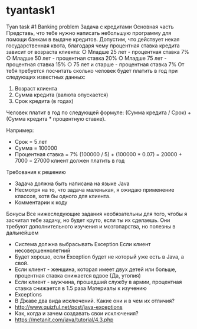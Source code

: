 # tyantask1
Tyan task #1 Banking problem
Задача с кредитами
Основная часть
Представь, что тебе нужно написать небольшую программу для помощи банкам в выдаче кредитов. Допустим, что действует некая государственная квота, благодаря чему процентная ставка кредита зависит от возраста клиента:
○	Младше 25 лет - процентная ставка 7%
○	Младше 50 лет - процентная ставка 20%
○	Младше 75 лет - процентная ставка 15%
○	75 лет и старше - процентная ставка 7%
От тебя требуется посчитать сколько человек будет платить в год при следующих известных данных:
1.	Возраст клиента
2.	Сумма кредита (валюта опускается)
3.	Срок кредита (в годах)

Человек платит в год по следующей формуле: (Сумма кредита / Срок) + (Сумма кредита * процентную ставке).
	
Например:
*	Срок = 5 лет
*	Сумма = 100000
*	Процентная ставка = 7%
(100000 / 5) + (100000 * 0.07) = 20000 + 7000 = 27000 клиент должен платить в год

Требования к решению
* Задача должна быть написана на языке Java
*	Несмотря на то, что задача маленькая, я ожидаю применение классов, хотя бы одного для клиента.
*	Комментарии к коду

Бонусы
Все нижеследующие задания необязательны для того, чтобы я засчитал тебе задачу, но будет круто, если ты их сделаешь. Они требуют дополнительного изучения и мозгопарства, но полезны в дальнейшем
*	Система должна выбрасывать Exception Если клиент несовершеннолетний
*	Будет хорошо, если Exception будет не который уже есть в Java, а свой.
*	Если клиент - женщина, которая имеет двух детей или больше, процентная ставка снижается вдвое (Да, утопия)
*	Если клиент - мужчина, прошедший службу в армии, процентная ставка снижается в 1.5 раза
Материалы к изучению
*	Exceptions
*	В Джаве два вида исключений. Какие они и в чем их отличия?
*	http://www.quizful.net/post/java-exceptions
*	Как, когда и зачем создавать свои исключения?
*	https://metanit.com/java/tutorial/4.3.php

